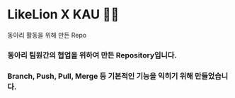 # LikeLion X KAU 🦁🦁
동아리 활동을 위해 만든 Repo

### 동아리 팀원간의 협업을 위하여 만든 Repository입니다.
### Branch, Push, Pull, Merge 등 기본적인 기능을 익히기 위해 만들었습니다.
